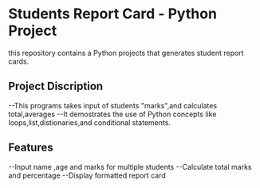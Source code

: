 # Students Report Card - Python Project
this repository contains a Python projects that generates student report cards.
## Project Discription 
--This programs takes input of students  "marks",and calculates total,averages
--It demostrates the use of Python concepts like loops,list,distionaries,and conditional statements.
## Features
--Input name ,age and marks for multiple students
--Calculate total marks and percentage
--Display formatted report card
